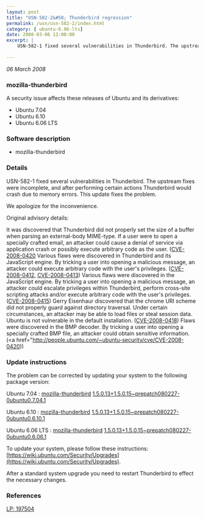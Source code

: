 ```yaml
---
layout: post
title: "USN-582-2&#58; Thunderbird regression"
permalink: /usn/usn-582-2/index.html
category: [ ubuntu-6.06-lts]
date: 2008-03-06 12:00:00
excerpt: |
    USN-582-1 fixed several vulnerabilities in Thunderbird. The upstream fixes were incomplete, and after performing certain actions Thunderbird would crash due to memory errors. This update fixes the problem.
    
--- 
```

 
 

*06 March 2008*

### mozilla-thunderbird

A security issue affects these releases of Ubuntu and its derivatives:

* Ubuntu 7.04
* Ubuntu 6.10
* Ubuntu 6.06 LTS

### Software description

* mozilla-thunderbird 

### Details

USN-582-1 fixed several vulnerabilities in Thunderbird. The upstream fixes were incomplete, and after performing certain actions Thunderbird would crash due to memory errors. This update fixes the problem.

We apologize for the inconvenience.

Original advisory details:

 It was discovered that Thunderbird did not properly set the size of a buffer when parsing an external-body MIME-type. If a user were to open a specially crafted email, an attacker could cause a denial of service via application crash or possibly execute arbitrary code as the user. ([CVE-2008-0420](http://people.ubuntu.com/~ubuntu-security/cve/CVE-2008-0304">CVE-2008-0304</a>) Various flaws were discovered in Thunderbird and its JavaScript engine. By tricking a user into opening a malicious message, an attacker could execute arbitrary code with the user&#39;s privileges. (<a href="http://people.ubuntu.com/~ubuntu-security/cve/CVE-2008-0412">CVE-2008-0412</a>, <a href="http://people.ubuntu.com/~ubuntu-security/cve/CVE-2008-0413">CVE-2008-0413</a>) Various flaws were discovered in the JavaScript engine. By tricking a user into opening a malicious message, an attacker could escalate privileges within Thunderbird, perform cross-site scripting attacks and/or execute arbitrary code with the user&#39;s privileges. (<a href="http://people.ubuntu.com/~ubuntu-security/cve/CVE-2008-0415">CVE-2008-0415</a>) Gerry Eisenhaur discovered that the chrome URI scheme did not properly guard against directory traversal. Under certain circumstances, an attacker may be able to load files or steal session data. Ubuntu is not vulnerable in the default installation. (<a href="http://people.ubuntu.com/~ubuntu-security/cve/CVE-2008-0418">CVE-2008-0418</a>) Flaws were discovered in the BMP decoder. By tricking a user into opening a specially crafted BMP file, an attacker could obtain sensitive information. (<a href="http://people.ubuntu.com/~ubuntu-security/cve/CVE-2008-0420)) 

### Update instructions

The problem can be corrected by updating your system to the following package version:

Ubuntu 7.04
 : [mozilla-thunderbird](https://launchpad.net/ubuntu/+source/mozilla-thunderbird) <span> [1.5.0.13+1.5.0.15~prepatch080227-0ubuntu0.7.04.1](https://launchpad.net/ubuntu/+source/mozilla-thunderbird/1.5.0.13+1.5.0.15~prepatch080227-0ubuntu0.7.04.1) </span> 

Ubuntu 6.10
 : [mozilla-thunderbird](https://launchpad.net/ubuntu/+source/mozilla-thunderbird) <span> [1.5.0.13+1.5.0.15~prepatch080227-0ubuntu0.6.10.1](https://launchpad.net/ubuntu/+source/mozilla-thunderbird/1.5.0.13+1.5.0.15~prepatch080227-0ubuntu0.6.10.1) </span> 

Ubuntu 6.06 LTS
 : [mozilla-thunderbird](https://launchpad.net/ubuntu/+source/mozilla-thunderbird) <span> [1.5.0.13+1.5.0.15~prepatch080227-0ubuntu0.6.06.1](https://launchpad.net/ubuntu/+source/mozilla-thunderbird/1.5.0.13+1.5.0.15~prepatch080227-0ubuntu0.6.06.1) </span> 

To update your system, please follow these instructions: [https://wiki.ubuntu.com/Security/Upgrades](https://wiki.ubuntu.com/Security/Upgrades).

After a standard system upgrade you need to restart Thunderbird to effect the necessary changes. 

### References

 
 [LP: 197504](https://launchpad.net/bugs/197504)
 

